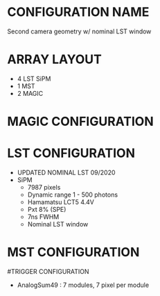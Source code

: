 # CONFIGURATION NAME
Second camera geometry w/ nominal LST window
# ARRAY LAYOUT
- 4 LST SiPM
- 1 MST
- 2 MAGIC
# MAGIC CONFIGURATION
# LST CONFIGURATION
- UPDATED NOMINAL LST 09/2020
- SiPM
    - 7987 pixels
    - Dynamic range 1 - 500 photons
    - Hamamatsu LCT5 4.4V
    - Pxt 8% (SPE)
    - 7ns FWHM
    - Nominal LST window
# MST CONFIGURATION
#TRIGGER CONFIGURATION
- AnalogSum49 : 7 modules, 7 pixel per module
